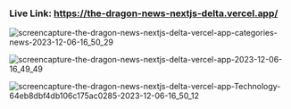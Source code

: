 ### Live Link: https://the-dragon-news-nextjs-delta.vercel.app/

![screencapture-the-dragon-news-nextjs-delta-vercel-app-categories-news-2023-12-06-16_50_29](https://github.com/alamnahid/the-dragon-news-nextjs-client/assets/138557372/0ec8fa0e-4baa-4fb7-bcce-5cb3ad9d3528)


![screencapture-the-dragon-news-nextjs-delta-vercel-app-2023-12-06-16_49_49](https://github.com/alamnahid/the-dragon-news-nextjs-client/assets/138557372/0595698f-c388-4694-b0b8-344c68c01f82)

![screencapture-the-dragon-news-nextjs-delta-vercel-app-Technology-64eb8dbf4db106c175ac0285-2023-12-06-16_50_12](https://github.com/alamnahid/the-dragon-news-nextjs-client/assets/138557372/077a402b-59b8-4da7-b0ad-9a1f03c8a4ca)
